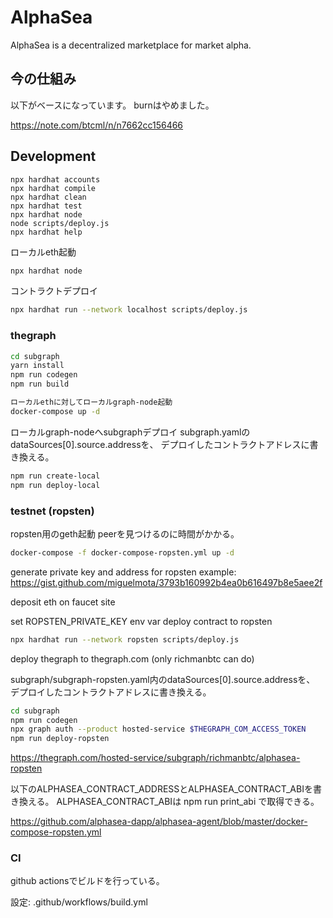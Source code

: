 # AlphaSea

AlphaSea is a decentralized marketplace for market alpha.

## 今の仕組み

以下がベースになっています。
burnはやめました。

https://note.com/btcml/n/n7662cc156466

## Development

```shell
npx hardhat accounts
npx hardhat compile
npx hardhat clean
npx hardhat test
npx hardhat node
node scripts/deploy.js
npx hardhat help
```

ローカルeth起動
```bash
npx hardhat node
```

コントラクトデプロイ
```bash
npx hardhat run --network localhost scripts/deploy.js
```


### thegraph

```bash
cd subgraph
yarn install
npm run codegen
npm run build
```

```bash
ローカルethに対してローカルgraph-node起動
docker-compose up -d
```

ローカルgraph-nodeへsubgraphデプロイ
subgraph.yamlのdataSources[0].source.addressを、
デプロイしたコントラクトアドレスに書き換える。

```bash
npm run create-local
npm run deploy-local
```

### testnet (ropsten)

ropsten用のgeth起動
peerを見つけるのに時間がかかる。

```bash
docker-compose -f docker-compose-ropsten.yml up -d
```

generate private key and address for ropsten
example: https://gist.github.com/miguelmota/3793b160992b4ea0b616497b8e5aee2f

deposit eth on faucet site

set ROPSTEN_PRIVATE_KEY env var
deploy contract to ropsten 

```bash
npx hardhat run --network ropsten scripts/deploy.js
```

deploy thegraph to thegraph.com (only richmanbtc can do)

subgraph/subgraph-ropsten.yaml内のdataSources[0].source.addressを、
デプロイしたコントラクトアドレスに書き換える。

```bash
cd subgraph
npm run codegen
npx graph auth --product hosted-service $THEGRAPH_COM_ACCESS_TOKEN
npm run deploy-ropsten
```

https://thegraph.com/hosted-service/subgraph/richmanbtc/alphasea-ropsten

以下のALPHASEA_CONTRACT_ADDRESSとALPHASEA_CONTRACT_ABIを書き換える。
ALPHASEA_CONTRACT_ABIは npm run print_abi で取得できる。

https://github.com/alphasea-dapp/alphasea-agent/blob/master/docker-compose-ropsten.yml

### CI

github actionsでビルドを行っている。

設定: .github/workflows/build.yml
